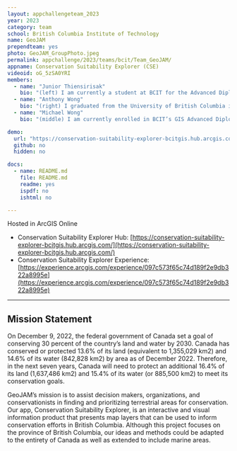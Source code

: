 ```yaml
---
layout: appchallengeteam_2023
year: 2023
category: team
school: British Columbia Institute of Technology
name: GeoJAM
prependteam: yes
photo: GeoJAM_GroupPhoto.jpeg
permalink: appchallenge/2023/teams/bcit/Team_GeoJAM/
appname: Conservation Suitability Explorer (CSE)
videoid: oG_5zSA0YRI
members:
  - name: "Junior Thiensirisak"
    bio: "(left) I am currently a student at BCIT for the Advanced Diploma program and graduated with a BSc in Earth and Environmental Sciences from McMaster University in 2022. My background is mainly geology and business related however during my undergraduate studies, I stumbled upon GIS and decided that this was something I see myself doing as a career due to its diverse applications. Concurrently with my studies at BCIT, I'm working at a real estate company assisting with map creation and basic retail analysis. In my free time, I enjoy travelling to new places and playing video games with my friends."
  - name: "Anthony Wong"
    bio: "(right) I graduated from the University of British Columbia in 2020 with a BA in Geography (Environment and Sustainability) and a minor in Economics. After graduation, I decided to pursue a career in GIS which led to me being currently enrolled in the BCIT Advanced Diploma Program in GIS. During my time in this program, I hope to develop technical skills required toward my interests in utilities, urban planning, and data integration/management. Outside of academics, I enjoy working on automobiles, playing computer games and travelling."
  - name: "Michael Wong"
    bio: "(middle) I am currently enrolled in BCIT’s GIS Advanced Diploma Program and graduated with a BSc in environmental science from SFU. I most recently worked in the environmental consulting industry but decided to pivot into GIS as it was something that interested me during my undergrad and I enjoyed making maps and diagrams for environmental reports. As part of BCIT’s program, I am working on a project for a non profit conservation organization that involves conducting analyses on ecological observations located on or near the organization’s conservation properties. I hope to continue to use GIS to work on environmentally related projects in the future. My hobbies include playing ice hockey and video games."

demo:
  url: "https://conservation-suitability-explorer-bcitgis.hub.arcgis.com/"
  github: no
  hidden: no

docs:
  - name: README.md
    file: README.md
    readme: yes
    ispdf: no
    ishtml: no

---
```


Hosted in ArcGIS Online

- Conservation Suitability Explorer Hub: [https://conservation-suitability-explorer-bcitgis.hub.arcgis.com/](https://conservation-suitability-explorer-bcitgis.hub.arcgis.com/)
- Conservation Suitability Explorer Experience: [https://experience.arcgis.com/experience/097c573f65c74d189f2e9db322a8995e](https://experience.arcgis.com/experience/097c573f65c74d189f2e9db322a8995e)

---

## Mission Statement

On December 9, 2022, the federal government of Canada set a goal of conserving 30 percent of the country’s land and water by 2030. Canada has conserved or protected 13.6% of its land (equivalent to 1,355,029 km2) and 14.6% of its water (842,828 km2) by area as of December 2022. Therefore, in the next seven years, Canada will need to protect an additional 16.4% of its land (1,637,486 km2) and 15.4% of its water (or 885,500 km2) to meet its conservation goals.

GeoJAM’s mission is to assist decision makers, organizations, and conservationists in finding and prioritizing terrestrial areas for conservation. Our app, Conservation Suitability Explorer, is an interactive and visual information product that presents map layers that can be used to inform conservation efforts in British Columbia. Although this project focuses on the province of British Columbia, our ideas and methods could be adapted to the entirety of Canada as well as extended to include marine areas.
